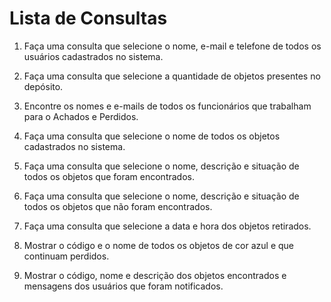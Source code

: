 # Lista de Consultas

 1. Faça uma consulta que selecione o nome, e-mail e telefone de todos os usuários cadastrados no sistema.

 2. Faça uma consulta que selecione a quantidade de objetos presentes no depósito.

 3. Encontre os nomes e e-mails de todos os funcionários que trabalham para o Achados e Perdidos.

 4. Faça uma consulta que selecione o nome de todos os objetos cadastrados no sistema.

 5. Faça uma consulta que selecione o nome, descrição e situação de todos os objetos que foram encontrados.

 6. Faça uma consulta que selecione o nome, descrição e situação de todos os objetos que não foram encontrados.

 7. Faça uma consulta que selecione a data e hora dos objetos retirados.

 8. Mostrar o código e o nome de todos os objetos de cor azul e que continuam perdidos.

 9. Mostrar o código, nome e descrição dos objetos encontrados e mensagens dos usuários que foram notificados.
